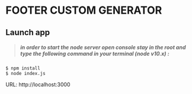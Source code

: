 # FOOTER CUSTOM GENERATOR

## Launch app

> ##### in order to start the node server open console stay in the root and type the following command in your terminal (node v10.x) :

```
$ npm install
$ node index.js
```

URL: http://localhost:3000
